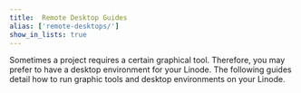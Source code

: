 ```yaml
---
title:  Remote Desktop Guides
alias: ['remote-desktops/']
show_in_lists: true
---
```


Sometimes a project requires a certain graphical tool. Therefore, you may prefer to have a desktop environment for your Linode. The following guides detail how to run graphic tools and desktop environments on your Linode.
